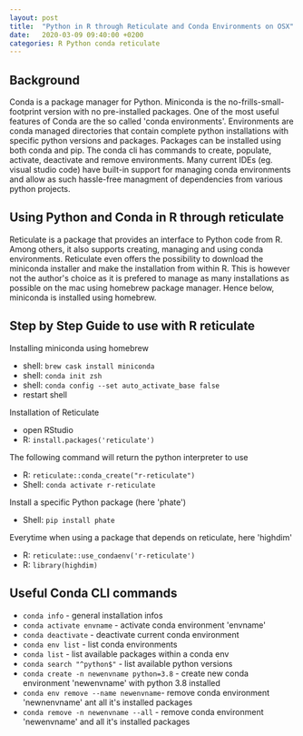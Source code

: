```yaml
---
layout: post
title:  "Python in R through Reticulate and Conda Environments on OSX"
date:   2020-03-09 09:40:00 +0200
categories: R Python conda reticulate
---
```


## Background
Conda is a package manager for Python. Miniconda is the no-frills-small-footprint version with no pre-installed packages. One of the most useful features of Conda are the so called 'conda environments'. Environments are conda managed directories that contain complete python installations with specific python versions and packages. Packages can be installed using both conda and pip. The conda cli has commands to create, populate, activate, deactivate and remove environments. Many current IDEs (eg. visual studio code) have built-in support for managing conda environments and allow as such hassle-free managment of dependencies from various python projects.

## Using Python and Conda in R through reticulate
Reticulate is a package that provides an interface to Python code from R. Among others, it also supports creating, managing and using conda environments. Reticulate even offers the possibility to download the miniconda installer and make the installation from within R. This is however not the author's choice as it is prefered to manage as many installations as possible on the mac using homebrew package manager. Hence below, miniconda is installed using homebrew.


## Step by Step Guide to use with R reticulate
Installing miniconda using homebrew
* shell: `brew cask install miniconda`
* shell: `conda init zsh`
* shell: `conda config --set auto_activate_base false`
* restart shell

Installation of Reticulate
* open RStudio
* R: `install.packages('reticulate')`

The following command will return the python interpreter to use
* R: `reticulate::conda_create("r-reticulate")`
* Shell: `conda activate r-reticulate`

Install a specific Python package (here 'phate')
* Shell: `pip install phate`

Everytime when using a package that depends on reticulate, here 'highdim'
* R: `reticulate::use_condaenv('r-reticulate')`
* R: `library(highdim)`

## Useful Conda CLI commands
* `conda info` - general installation infos
* `conda activate envname` - activate conda environment 'envname'
* `conda deactivate` - deactivate current conda environment
* `conda env list` - list conda environments
* `conda list` - list available packages within a conda env
* `conda search "^python$"` - list available python versions
* `conda create -n newenvname python=3.8` - create new conda environment 'newenvname' with python 3.8  installed
* `conda env remove --name newenvname`- remove conda environment 'newnenvname' ant all it's installed packages
* `conda remove -n newenvname --all` - remove conda environment 'newenvname' and all it's installed packages



